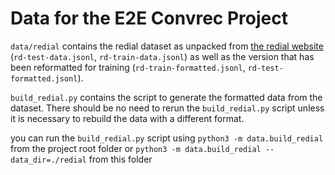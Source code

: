 # Data for the E2E Convrec Project

`data/redial` contains the redial dataset as unpacked from [the redial website](https://redialdata.github.io/website/) (`rd-test-data.jsonl`, `rd-train-data.jsonl`) as well as the version that has been reformatted for training (`rd-train-formatted.jsonl`, `rd-test-formatted.jsonl`). 

`build_redial.py` contains the script to generate the formatted data from the dataset. There should be no need to rerun the `build_redial.py` script unless it is necessary to rebuild the data with a different format.

you can run the `build_redial.py` script using `python3 -m data.build_redial` from the project root folder or `python3 -m data.build_redial --data_dir=./redial` from this folder